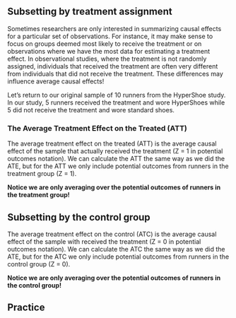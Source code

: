 
## Subsetting by treatment assignment

Sometimes researchers are only interested in summarizing causal effects for a particular set of observations. For instance, it may make sense to focus on groups deemed most likely to receive the treatment or on observations where we have the most data for estimating a treatment effect. In observational studies, where the treatment is not randomly assigned, individuals that received the treatment are often very different from individuals that did not receive the treatment. These differences may influence average causal effects!

Let’s return to our original sample of 10 runners from the HyperShoe study. In our study, 5 runners received the treatment and wore HyperShoes while 5 did not receive the treatment and wore standard shoes.

### The Average Treatment Effect on the Treated (ATT)
The average treatment effect on the treated (ATT) is the average causal effect of the sample that actually received the treatment (Z = 1 in potential outcomes notation). We can calculate the ATT the same way as we did the ATE, but for the ATT we only include potential outcomes from runners in the treatment group (Z = 1). 

**Notice we are only averaging over the potential outcomes of runners in the treatment group!**

<div id='estimands-plot-ATT'></div>

## Subsetting by the control group

The average treatment effect on the control (ATC) is the average causal effect of the sample with received the treatment (Z = 0 in potential outcomes notation). We can calculate the ATC the same way as we did the ATE, but for the ATC we only include potential outcomes from runners in the control group (Z = 0). 

**Notice we are only averaging over the potential outcomes of runners in the control group!**

<div id='estimands-plot-ATC'></div>


## Practice

